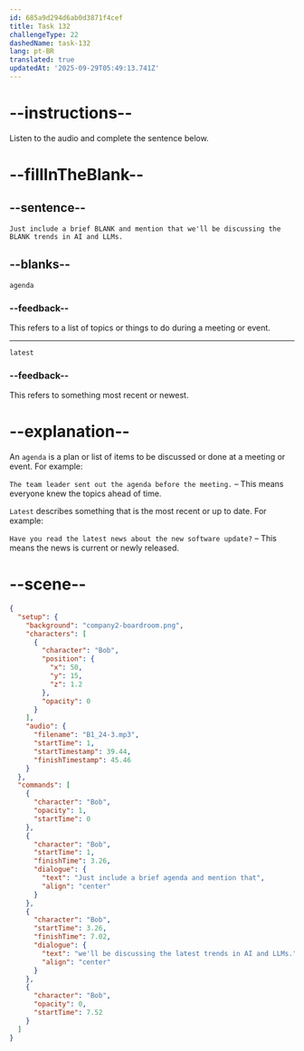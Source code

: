 ```yaml
---
id: 685a9d294d6ab0d3871f4cef
title: Task 132
challengeType: 22
dashedName: task-132
lang: pt-BR
translated: true
updatedAt: '2025-09-29T05:49:13.741Z'
---
```


<!-- (Audio) Bob: Just include a brief agenda and mention that we'll be discussing the latest trends in AI and LLMs. -->

# --instructions--

Listen to the audio and complete the sentence below.

# --fillInTheBlank--

## --sentence--

`Just include a brief BLANK and mention that we'll be discussing the BLANK trends in AI and LLMs.`

## --blanks--

`agenda`

### --feedback--

This refers to a list of topics or things to do during a meeting or event.

---

`latest`

### --feedback--

This refers to something most recent or newest.

# --explanation--

An `agenda` is a plan or list of items to be discussed or done at a meeting or event. For example:

`The team leader sent out the agenda before the meeting.` – This means everyone knew the topics ahead of time.

`Latest` describes something that is the most recent or up to date. For example:

`Have you read the latest news about the new software update?` – This means the news is current or newly released.

# --scene--

```json
{
  "setup": {
    "background": "company2-boardroom.png",
    "characters": [
      {
        "character": "Bob",
        "position": {
          "x": 50,
          "y": 15,
          "z": 1.2
        },
        "opacity": 0
      }
    ],
    "audio": {
      "filename": "B1_24-3.mp3",
      "startTime": 1,
      "startTimestamp": 39.44,
      "finishTimestamp": 45.46
    }
  },
  "commands": [
    {
      "character": "Bob",
      "opacity": 1,
      "startTime": 0
    },
    {
      "character": "Bob",
      "startTime": 1,
      "finishTime": 3.26,
      "dialogue": {
        "text": "Just include a brief agenda and mention that",
        "align": "center"
      }
    },
    {
      "character": "Bob",
      "startTime": 3.26,
      "finishTime": 7.02,
      "dialogue": {
        "text": "we'll be discussing the latest trends in AI and LLMs.",
        "align": "center"
      }
    },
    {
      "character": "Bob",
      "opacity": 0,
      "startTime": 7.52
    }
  ]
}
```
